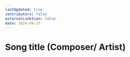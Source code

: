 ```yaml
---
lastUpdated: true
contributors: false
externalLinkIcon: false
date: 2024-04-27
---
```

# Song title (Composer/ Artist)